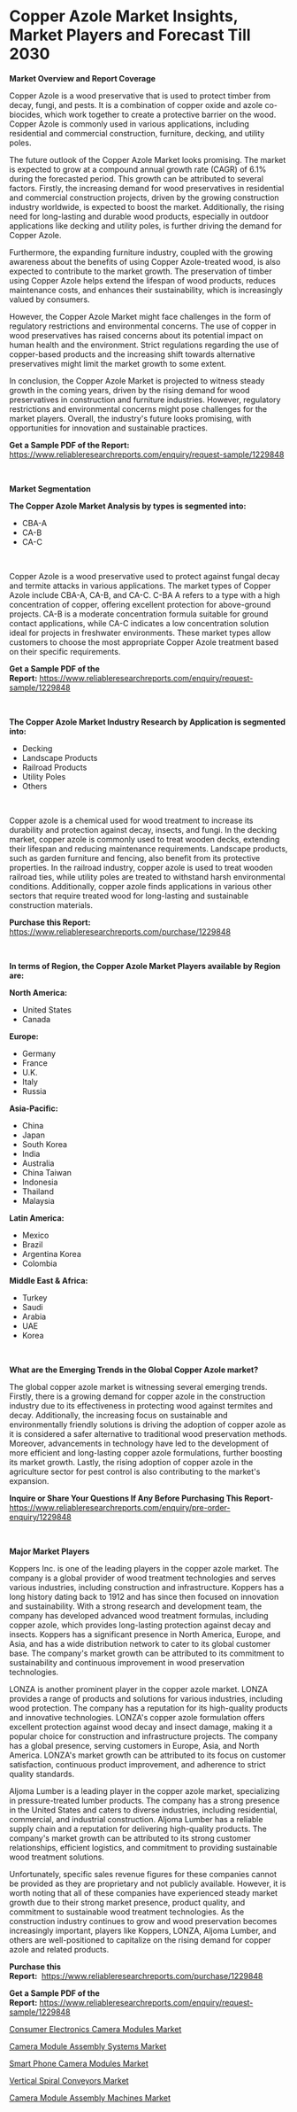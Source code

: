 <p><h1>Copper Azole Market Insights, Market Players and Forecast Till 2030</h1></p><p><strong>Market Overview and Report Coverage</strong></p>
<p><p>Copper Azole is a wood preservative that is used to protect timber from decay, fungi, and pests. It is a combination of copper oxide and azole co-biocides, which work together to create a protective barrier on the wood. Copper Azole is commonly used in various applications, including residential and commercial construction, furniture, decking, and utility poles.</p><p>The future outlook of the Copper Azole Market looks promising. The market is expected to grow at a compound annual growth rate (CAGR) of 6.1% during the forecasted period. This growth can be attributed to several factors. Firstly, the increasing demand for wood preservatives in residential and commercial construction projects, driven by the growing construction industry worldwide, is expected to boost the market. Additionally, the rising need for long-lasting and durable wood products, especially in outdoor applications like decking and utility poles, is further driving the demand for Copper Azole.</p><p>Furthermore, the expanding furniture industry, coupled with the growing awareness about the benefits of using Copper Azole-treated wood, is also expected to contribute to the market growth. The preservation of timber using Copper Azole helps extend the lifespan of wood products, reduces maintenance costs, and enhances their sustainability, which is increasingly valued by consumers.</p><p>However, the Copper Azole Market might face challenges in the form of regulatory restrictions and environmental concerns. The use of copper in wood preservatives has raised concerns about its potential impact on human health and the environment. Strict regulations regarding the use of copper-based products and the increasing shift towards alternative preservatives might limit the market growth to some extent.</p><p>In conclusion, the Copper Azole Market is projected to witness steady growth in the coming years, driven by the rising demand for wood preservatives in construction and furniture industries. However, regulatory restrictions and environmental concerns might pose challenges for the market players. Overall, the industry's future looks promising, with opportunities for innovation and sustainable practices.</p></p>
<p><strong>Get a Sample PDF of the Report:</strong> <a href="https://www.reliableresearchreports.com/enquiry/request-sample/1229848">https://www.reliableresearchreports.com/enquiry/request-sample/1229848</a></p>
<p>&nbsp;</p>
<p><strong>Market Segmentation</strong></p>
<p><strong>The Copper Azole Market Analysis by types is segmented into:</strong></p>
<p><ul><li>CBA-A</li><li>CA-B</li><li>CA-C</li></ul></p>
<p>&nbsp;</p>
<p><p>Copper Azole is a wood preservative used to protect against fungal decay and termite attacks in various applications. The market types of Copper Azole include CBA-A, CA-B, and CA-C. C-BA A refers to a type with a high concentration of copper, offering excellent protection for above-ground projects. CA-B is a moderate concentration formula suitable for ground contact applications, while CA-C indicates a low concentration solution ideal for projects in freshwater environments. These market types allow customers to choose the most appropriate Copper Azole treatment based on their specific requirements.</p></p>
<p><strong>Get a Sample PDF of the Report:</strong>&nbsp;<a href="https://www.reliableresearchreports.com/enquiry/request-sample/1229848">https://www.reliableresearchreports.com/enquiry/request-sample/1229848</a></p>
<p>&nbsp;</p>
<p><strong>The Copper Azole Market Industry Research by Application is segmented into:</strong></p>
<p><ul><li>Decking</li><li>Landscape Products</li><li>Railroad Products</li><li>Utility Poles</li><li>Others</li></ul></p>
<p>&nbsp;</p>
<p><p>Copper azole is a chemical used for wood treatment to increase its durability and protection against decay, insects, and fungi. In the decking market, copper azole is commonly used to treat wooden decks, extending their lifespan and reducing maintenance requirements. Landscape products, such as garden furniture and fencing, also benefit from its protective properties. In the railroad industry, copper azole is used to treat wooden railroad ties, while utility poles are treated to withstand harsh environmental conditions. Additionally, copper azole finds applications in various other sectors that require treated wood for long-lasting and sustainable construction materials.</p></p>
<p><strong>Purchase this Report:</strong>&nbsp; <a href="https://www.reliableresearchreports.com/purchase/1229848">https://www.reliableresearchreports.com/purchase/1229848</a></p>
<p>&nbsp;</p>
<p><strong>In terms of Region, the Copper Azole Market Players available by Region are:</strong></p>
<p>
    <p> <strong> North America: </strong>
        <ul>
            <li>United States</li>
            <li>Canada</li>
        </ul>
        </p> 
    <p> <strong> Europe: </strong>
        <ul>
            <li>Germany</li>
            <li>France</li>
            <li>U.K.</li>
            <li>Italy</li>
            <li>Russia</li>
        </ul>
        </p> 
    <p> <strong> Asia-Pacific: </strong>
        <ul>
            <li>China</li>
            <li>Japan</li>
            <li>South Korea</li>
            <li>India</li>
            <li>Australia</li>
            <li>China Taiwan</li>
            <li>Indonesia</li>
            <li>Thailand</li>
            <li>Malaysia</li>
        </ul>
        </p> 
    <p> <strong> Latin America: </strong>
        <ul>
            <li>Mexico</li>
            <li>Brazil</li>
            <li>Argentina Korea</li>
            <li>Colombia</li>
        </ul>
        </p> 
    <p> <strong> Middle East & Africa: </strong>
        <ul>
            <li>Turkey</li>
            <li>Saudi</li>
            <li>Arabia</li>
            <li>UAE</li>
            <li>Korea</li>
        </ul>
    </p>
    </p>
<p>&nbsp;</p>
<p><strong>What are the Emerging Trends in the Global Copper Azole market?</strong></p>
<p><p>The global copper azole market is witnessing several emerging trends. Firstly, there is a growing demand for copper azole in the construction industry due to its effectiveness in protecting wood against termites and decay. Additionally, the increasing focus on sustainable and environmentally friendly solutions is driving the adoption of copper azole as it is considered a safer alternative to traditional wood preservation methods. Moreover, advancements in technology have led to the development of more efficient and long-lasting copper azole formulations, further boosting its market growth. Lastly, the rising adoption of copper azole in the agriculture sector for pest control is also contributing to the market's expansion.</p></p>
<p><strong>Inquire or Share Your Questions If Any Before Purchasing This Report</strong>- <a href="https://www.reliableresearchreports.com/enquiry/pre-order-enquiry/1229848">https://www.reliableresearchreports.com/enquiry/pre-order-enquiry/1229848</a></p>
<p>&nbsp;</p>
<p><strong>Major Market Players</strong></p>
<p><p>Koppers Inc. is one of the leading players in the copper azole market. The company is a global provider of wood treatment technologies and serves various industries, including construction and infrastructure. Koppers has a long history dating back to 1912 and has since then focused on innovation and sustainability. With a strong research and development team, the company has developed advanced wood treatment formulas, including copper azole, which provides long-lasting protection against decay and insects. Koppers has a significant presence in North America, Europe, and Asia, and has a wide distribution network to cater to its global customer base. The company's market growth can be attributed to its commitment to sustainability and continuous improvement in wood preservation technologies.</p><p>LONZA is another prominent player in the copper azole market. LONZA provides a range of products and solutions for various industries, including wood protection. The company has a reputation for its high-quality products and innovative technologies. LONZA's copper azole formulation offers excellent protection against wood decay and insect damage, making it a popular choice for construction and infrastructure projects. The company has a global presence, serving customers in Europe, Asia, and North America. LONZA's market growth can be attributed to its focus on customer satisfaction, continuous product improvement, and adherence to strict quality standards.</p><p>Aljoma Lumber is a leading player in the copper azole market, specializing in pressure-treated lumber products. The company has a strong presence in the United States and caters to diverse industries, including residential, commercial, and industrial construction. Aljoma Lumber has a reliable supply chain and a reputation for delivering high-quality products. The company's market growth can be attributed to its strong customer relationships, efficient logistics, and commitment to providing sustainable wood treatment solutions.</p><p>Unfortunately, specific sales revenue figures for these companies cannot be provided as they are proprietary and not publicly available. However, it is worth noting that all of these companies have experienced steady market growth due to their strong market presence, product quality, and commitment to sustainable wood treatment technologies. As the construction industry continues to grow and wood preservation becomes increasingly important, players like Koppers, LONZA, Aljoma Lumber, and others are well-positioned to capitalize on the rising demand for copper azole and related products.</p></p>
<p><strong>Purchase this Report:</strong>&nbsp;&nbsp;<a href="https://www.reliableresearchreports.com/purchase/1229848">https://www.reliableresearchreports.com/purchase/1229848</a></p>
<p></p>
<p><strong>Get a Sample PDF of the Report:</strong>&nbsp;<a href="https://www.reliableresearchreports.com/enquiry/request-sample/1229848">https://www.reliableresearchreports.com/enquiry/request-sample/1229848</a></p>
<p><p><a href="https://medium.com/@elisamohr1910/consumer-electronics-camera-modules-market-analysis-its-cagr-market-segmentation-and-global-393e61fa2f16">Consumer Electronics Camera Modules Market</a></p><p><a href="https://medium.com/@sheilahaley2023/camera-module-assembly-systems-market-focuses-on-market-share-size-and-projected-forecast-till-50c250938561">Camera Module Assembly Systems Market</a></p><p><a href="https://medium.com/@rogerking1949/smart-phone-camera-modules-market-size-reveals-the-best-marketing-channels-in-global-industry-916d027ebe04">Smart Phone Camera Modules Market</a></p><p><a href="https://medium.com/@aureliarice2023/vertical-spiral-conveyors-market-trends-forecast-and-competitive-analysis-to-2030-8b44d5d0c413">Vertical Spiral Conveyors Market</a></p><p><a href="https://medium.com/@marvinwalsh2023/decoding-camera-module-assembly-machines-market-metrics-market-share-trends-and-growth-patterns-f9e2c40bd02b">Camera Module Assembly Machines Market</a></p></p>